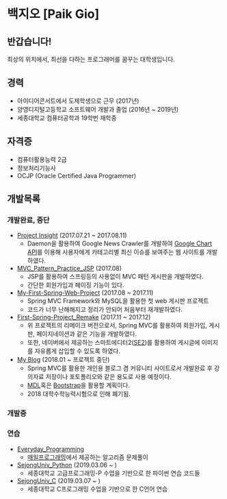 # 백지오 [Paik Gio]
## 반갑습니다!
최상의 위치에서, 최선을 다하는 프로그래머를 꿈꾸는 대학생입니다.
## 경력
- 아이디어콘서트에서 도제학생으로 근무 (2017년)
- 양영디지털고등학교 소프트웨어 개발과 졸업 (2016년 ~ 2019년)
- 세종대학교 컴퓨터공학과 19학번 재학중
## 자격증
- 컴퓨터활용능력 2급
- 정보처리기능사
- OCJP (Oracle Certified Java Programmer)
## 개발목록
### 개발완료, 중단
- [Project Insight](https://github.com/skyil7/Project-Insight) (2017.07.21 ~ 2017.08.11)
  - Daemon을 활용하여 Google News Crawler를 개발하여 [Google Chart API](https://developers.google.com/chart/)를 이용해 사용자에게 카테고리별 최신 이슈를 보여주는 웹 사이트를 개발하였다.
- [MVC_Pattern_Practice_JSP](https://github.com/skyil7/MVC_Pattern_Practice_JSP) (2017.08)
  - JSP를 활용하여 스프링등의 사용없이 MVC 패턴 게시판을 개발하였다.
  - 간단한 회원가입과 페이징 기능이 있다.
- [My-First-Spring-Web-Project](https://github.com/skyil7/My-First-Spring-Web-Project) (2017.08 ~ 2017.11)
  - Spring MVC Framework와 MySQL을 활용한 첫 web 게시판 프로젝트
  - 코드가 너무 난해해지고 정리가 안되어 처음부터 재개발하였다.
- [First-Spring-Project_Remake](https://github.com/skyil7/First-Spring-Project_Remake) (2017.11 ~ 2017.12)
  - 위 프로젝트의 리메이크 버전으로서, Spring MVC를 활용하여 회원가입, 게시판, 페이지네이션과 같은 기능을 개발하였다.
  - 또한, 네이버에서 제공하는 스마트에디터2([SE2](https://github.com/naver/smarteditor2))를 활용하여 게시글에 이미지를 자유롭게 삽입할 수 있도록 하였다.
- [My Blog](https://github.com/skyil7/Spring_Blog) (2018.01 ~ 프로젝트 중단)
  - Spring MVC를 활용한 개인용 블로그 겸 커뮤니티 사이트로서 개발완료 후 강의자료 저장이나 포토폴리오와 같은 용도로 사용 예정이다.
  - [MDL](https://getmdl.io/templates/index.html)혹은 [Bootstrap](http://getbootstrap.com/)을 활용할 계획이다.
  - 2018 대학수학능력시험으로 인해 폐기됨.
### 개발중

### 연습
- [Everyday_Programming](https://github.com/skyil7/Everyday_Programming)
  - [매일프로그래밍](http://mailprogramming.com/)에서 제공하는 알고리즘 문제풀이
- [SejongUniv_Python](https://github.com/skyil7/SejongUniv_Python) (2019.03.06 ~ )
  - 세종대학교 고급프로그래밍-P 수업을 기반으로 한 파이썬 연습 코드들
- [SejongUniv_C](https://github.com/skyil7/SejongUniv_C) (2019.03.07 ~ )
  - 세종대학교 C프로그래밍 수업을 기반으로 한 C언어 연습 
